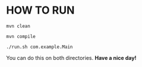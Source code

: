 # HOW TO RUN
``mvn clean``

``mvn compile``

``./run.sh com.example.Main``

You can do this on both directories. **Have a nice day!**
